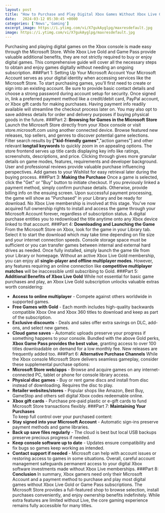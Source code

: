 ```yaml
---
layout: post
title: "How to Purchase and Play Digital Xbox Games Without Xbox Live Gold or Game Pass"
date:   2024-03-12 05:30:45 +0000
categories: ['News','Gaming']
excerpt_image: https://i.ytimg.com/vi/X7gukAyglpg/maxresdefault.jpg
image: https://i.ytimg.com/vi/X7gukAyglpg/maxresdefault.jpg
---
```


Purchasing and playing digital games on the Xbox console is made easy through the Microsoft Store. While Xbox Live Gold and Game Pass provide valuable additional benefits, they are not strictly required to buy or enjoy digital games. This comprehensive guide will cover all the necessary steps to obtain and enjoy games digitally without needing an ongoing subscription.
###Part 1: Setting Up Your Microsoft Account
Your Microsoft Account serves as your digital identity when accessing services like the Microsoft Store. To start purchasing games, you'll first need to create or sign into an existing account. Be sure to provide basic contact details and choose a strong password during account setup for security. 
Once signed in, link a preferred payment method like a credit/debit card, PayPal account, or Xbox gift cards for making purchases. Having payment info readily available will streamline the checkout process later on. You may also opt to save address details for order and delivery purposes if buying physical goods in the future.
###Part 2: **Browsing for Games in the Microsoft Store** 
Launch the Microsoft Store directly from your Xbox console or visit store.microsoft.com using another connected device. Browse featured new releases, top sellers, and genres to discover potential game selections. Filter search results by **["kid-friendly games"**,"action games"] and other relevant **longtail keywords** to quickly zoom in on appealing options. 
The store frontend serves up title cards displaying key info like ratings, screenshots, descriptions, and price. Clicking through gives more granular details on game modes, features, requirements and developer background. User and professional reviews provide valuable purchase influencing perspectives. Add games to your Wishlist for easy retrieval later during the buying process.
###Part 3: **Making the Purchase**
Once a game is selected, click the "Get" or "Buy" button to initiate checkout. If you previously linked a payment method, simply confirm purchase details. Otherwise, provide billing info on the ensuing screen. Upon successful payment processing, the game will show as "Purchased" in your Library and be ready for download.
No Xbox Live membership is involved at this stage. You've now acquired full ownership rights to install and access the game through your Microsoft Account forever, regardless of subscription status. A digital purchase entitles you to redownload the title anytime onto any Xbox device linked to that account.
###Part 4: **Downloading and Launching the Game**  
From the Microsoft Store on Xbox, look for the game in your Library tab. Select it to start the download which may take time depending on file size and your internet connection speeds. Console storage space must be sufficient or you can transfer games between internal and external hard drives as needed. 
Once fully installed, simply launch the game tile from your Library or homepage. Without an active Xbox Live Gold membership, you can enjoy all **single-player and offline multiplayer modes**. However, any features requiring an online connection like **competitive multiplayer matches** will be inaccessible until subscribing to Gold.
###Part 5: **Additional Benefits of Xbox Live Gold**
While not essential for basic game purchases and play, an Xbox Live Gold subscription unlocks valuable extras worth considering:
- **Access to online multiplayer** - Compete against others worldwide in supported games.
- **Free Games with Gold** - Each month includes high-quality backwards compatible Xbox One and Xbox 360 titles to download and keep as part of the subscription. 
- **Exclusive discounts** - Deals and sales offer extra savings on DLC, add-ons, and select new games. 
- **Cloud game saves** - Automatic uploads preserve your progress if something happens to your console. 
Bundled with the above Gold perks, **Xbox Game Pass provides the best value**, granting access to over 100 titles downloadable on demand for a low monthly fee. New releases are frequently added too.
###Part 6: **Alternative Purchase Channels**
While the Xbox console Microsoft Store delivers seamless gameplay, consider these supplemental purchase options:
- **Microsoft Store web/apps** - Browse and acquire games on any internet-connected PC, tablet or phone for console library access.
- **Physical disc games** - Buy or rent game discs and install from disc instead of downloading. Requires the disc to play. 
- **Retailer websites/stores** - Popular shops like Amazon, Best Buy, GameStop and others sell digital Xbox codes redeemable online.
- **Xbox gift cards** - Purchase pre-paid plastic or e-gift cards to fund Microsoft Store transactions flexibly.
###Part 7: **Maintaining Your Purchases**  
To keep full control over your purchased content:
- **Stay signed into your Microsoft Account** - Automatic sign-ins preserve payment methods and game libraries. 
- **Back up save files regularly** - The cloud is best but local USB backups preserve precious progress if needed.
- **Keep console software up to date** - Updates ensure compatibility and fix bugs so games keep working as intended.
- **Contact support if needed** - Microsoft can help with account issues or restoring access to games in some situations.
Overall, careful account management safeguards permanent access to your digital Xbox software investments made without Xbox Live memberships.
###Part 8: **Conclusion**
In summary, Xbox gamers need only their Microsoft Account and a payment method to purchase and play most digital games without Xbox Live Gold or Game Pass subscriptions. The Microsoft Store provides a full-featured shop to browse selection, install purchases conveniently, and enjoy ownership benefits indefinitely. While extra features are limited without Live, the core gaming experience remains fully accessible for many titles.